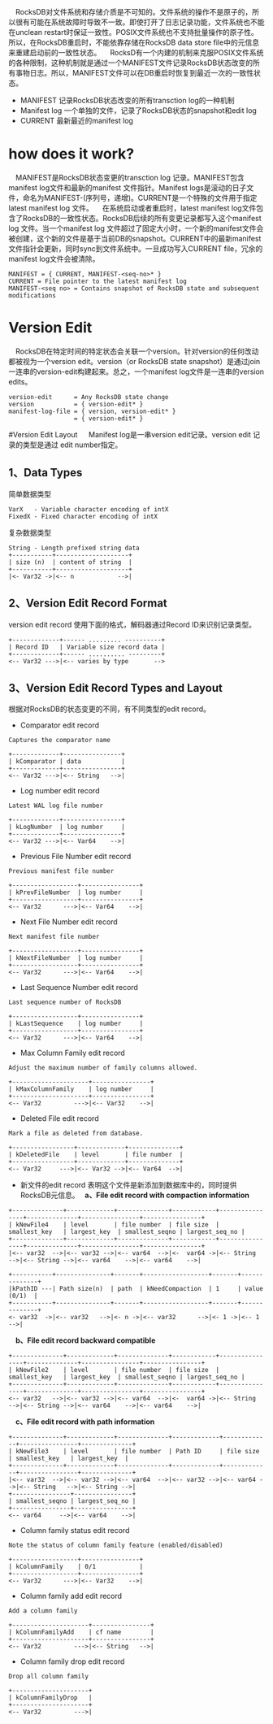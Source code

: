 &ensp;&ensp;RocksDB对文件系统和存储介质是不可知的。文件系统的操作不是原子的，所以很有可能在系统故障时导致不一致。即使打开了日志记录功能，文件系统也不能在unclean restart时保证一致性。POSIX文件系统也不支持批量操作的原子性。所以，在RocksDB重启时，不能依靠存储在RocksDB data store file中的元信息来重建启动前的一致性状态。
&ensp;&ensp;RocksD有一个内建的机制来克服POSIX文件系统的各种限制，这种机制就是通过一个MANIFEST文件记录RocksDB状态改变的所有事物日志。所以，MANIFEST文件可以在DB重启时恢复到最近一次的一致性状态。
* MANIFEST
记录RocksDB状态改变的所有transction log的一种机制
* Manifest log
一个单独的文件，记录了RocksDB状态的snapshot和edit log
* CURRENT
最新最近的manifest log
# how does it work?
&ensp;&ensp;MANIFEST是RocksDB状态变更的transction log 记录。MANIFEST包含 manifest log文件和最新的manifest 文件指针。Manifest logs是滚动的日子文件，命名为MANIFEST-(序列号，递增)。CURRENT是一个特殊的文件用于指定latest manifest log 文件。
&ensp;&ensp;在系统启动或者重启时，latest manifest log文件包含了RocksDB的一致性状态。RocksDB后续的所有变更记录都写入这个manifest log 文件。当一个manifest log 文件超过了固定大小时，一个新的manifest文件会被创建，这个新的文件是基于当前DB的snapshot。CURRENT中的最新manifest 文件指针会更新，同时sync到文件系统中。一旦成功写入CURRENT file，冗余的manifest log文件会被清除。
```
MANIFEST = { CURRENT, MANIFEST-<seq-no>* } 
CURRENT = File pointer to the latest manifest log
MANIFEST-<seq no> = Contains snapshot of RocksDB state and subsequent modifications
```
# Version Edit
&ensp;&ensp;RocksDB在特定时间的特定状态会关联一个version。针对version的任何改动都被视为一个version edit。version（or RocksDB state snapshot）是通过join 一连串的version-edit构建起来。总之，一个manifest log文件是一连串的version edits。
```
version-edit      = Any RocksDB state change
version           = { version-edit* }
manifest-log-file = { version, version-edit* }
                  = { version-edit* }
```
#Version Edit Layout
&ensp;&ensp; Manifest log是一串version edit记录。version edit 记录的类型是通过 edit number指定。
## 1、Data Types
简单数据类型
```
VarX   - Variable character encoding of intX
FixedX - Fixed character encoding of intX
```
复杂数据类型
```
String - Length prefixed string data
+-----------+--------------------+
| size (n)  | content of string  |
+-----------+--------------------+
|<- Var32 ->|<-- n            -->|
```
## 2、Version Edit Record Format
version edit record 使用下面的格式，解码器通过Record ID来识别记录类型。
```
+-------------+------ ......... ----------+
| Record ID   | Variable size record data |
+-------------+------ .......... ---------+
<-- Var32 --->|<-- varies by type       -->
```
## 3、Version Edit Record Types and Layout
根据对RocksDB的状态变更的不同，有不同类型的edit record。
* Comparator edit record
```
Captures the comparator name

+-------------+----------------+
| kComparator | data           |
+-------------+----------------+
<-- Var32 --->|<-- String   -->|
```
* Log number edit record
```
Latest WAL log file number

+-------------+----------------+
| kLogNumber  | log number     |
+-------------+----------------+
<-- Var32 --->|<-- Var64    -->|
```
* Previous File Number edit record
```
Previous manifest file number

+------------------+----------------+
| kPrevFileNumber  | log number     |
+------------------+----------------+
<-- Var32      --->|<-- Var64    -->|
```
* Next File Number edit record
```
Next manifest file number

+------------------+----------------+
| kNextFileNumber  | log number     |
+------------------+----------------+
<-- Var32      --->|<-- Var64    -->|
```
* Last Sequence Number edit record
```
Last sequence number of RocksDB

+------------------+----------------+
| kLastSequence    | log number     |
+------------------+----------------+
<-- Var32      --->|<-- Var64    -->|
```
* Max Column Family edit record
```
Adjust the maximum number of family columns allowed.

+---------------------+----------------+
| kMaxColumnFamily    | log number     |
+---------------------+----------------+
<-- Var32         --->|<-- Var32    -->|
```
* Deleted File edit record
```
Mark a file as deleted from database.

+-----------------+-------------+--------------+
| kDeletedFile    | level       | file number  |
+-----------------+-------------+--------------+
<-- Var32     --->|<-- Var32 -->|<-- Var64  -->|
```
* 新文件的edit record
表明这个文件是新添加到数据库中的，同时提供RocksDB元信息。
&ensp;**a、File edit record with compaction information**
```
+--------------+-------------+--------------+------------+----------------+--------------+----------------+----------------+
| kNewFile4    | level       | file number  | file size  | smallest_key   | largest_key  | smallest_seqno | largest_seq_no |
+--------------+-------------+--------------+------------+----------------+--------------+----------------+----------------+
|<-- var32  -->|<-- var32 -->|<-- var64  -->|<-  var64 ->|<-- String   -->|<-- String -->|<-- var64    -->|<-- var64    -->|

+-----------+---------------+-------+------------------+-------+--------------+
|kPathID ---| Path size(n)  | path  | kNeedCompaction  | 1     | value (0/1)  |
+-----------+---------------+-------+------------------+-------+--------------+
<- var32  ->|<-- var32   -->|<- n ->|<-- var32      -->|<- 1 ->|<-- 1      -->|
```
&ensp;&ensp;**b、File edit record backward compatible**
```
+--------------+-------------+--------------+------------+----------------+--------------+----------------+----------------+
| kNewFile2    | level       | file number  | file size  | smallest_key   | largest_key  | smallest_seqno | largest_seq_no |
+--------------+-------------+--------------+------------+----------------+--------------+----------------+----------------+
<-- var32   -->|<-- var32 -->|<-- var64  -->|<-  var64 ->|<-- String   -->|<-- String -->|<-- var64    -->|<-- var64    -->|
```
&ensp;&ensp;**c、File edit record with path information**
```
+--------------+-------------+--------------+-------------+-------------+----------------+--------------+
| kNewFile3    | level       | file number  | Path ID     | file size   | smallest_key   | largest_key  |
+--------------+-------------+--------------+-------------+-------------+----------------+--------------+
|<-- var32  -->|<-- var32 -->|<-- var64  -->|<-- var32 -->|<-- var64 -->|<-- String   -->|<-- String -->|
+----------------+----------------+
| smallest_seqno | largest_seq_no |
+----------------+----------------+
<-- var64     -->|<-- var64    -->|
```
* Column family status edit record
```
Note the status of column family feature (enabled/disabled)

+------------------+----------------+
| kColumnFamily    | 0/1            |
+------------------+----------------+
<-- Var32      --->|<-- Var32    -->|
```
* Column family add edit record
```
Add a column family

+---------------------+----------------+
| kColumnFamilyAdd    | cf name        |
+---------------------+----------------+
<-- Var32         --->|<-- String   -->|
```
* Column family drop edit record
```
Drop all column family

+---------------------+
| kColumnFamilyDrop   |
+---------------------+
<-- Var32         --->|
```

